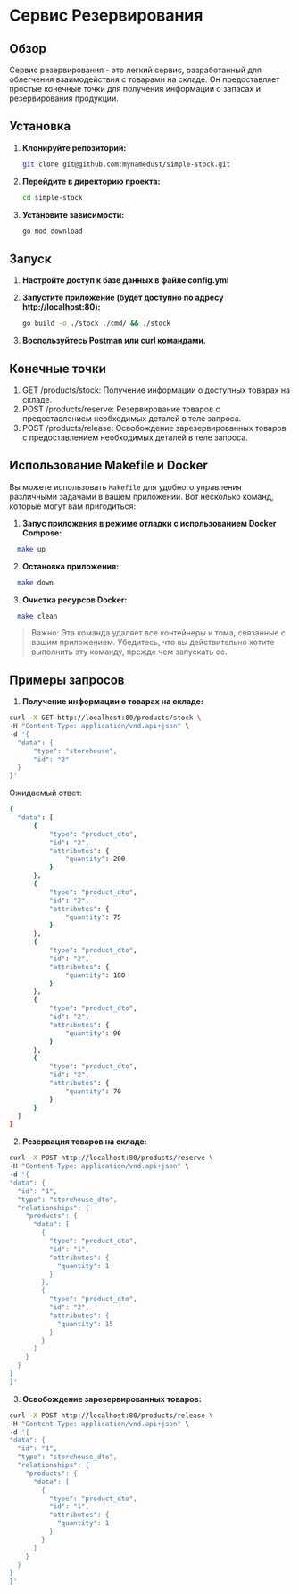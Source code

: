 # Сервис Резервирования

## Обзор

Сервис резервирования - это легкий сервис, разработанный для облегчения взаимодействия с товарами на складе. Он предоставляет простые конечные точки для получения информации о запасах и резервирования продукции.

## Установка

1. **Клонируйте репозиторий:**

   ```bash
   git clone git@github.com:mynamedust/simple-stock.git

2. **Перейдите в директорию проекта:**

   ```bash
   cd simple-stock

3. **Установите зависимости:**

   ```bash
   go mod download  
## Запуск

1. **Настройте доступ к базе данных в файле config.yml**

2. **Запустите приложение (будет доступно по адресу http://localhost:80):**
   ```bash
   go build -o ./stock ./cmd/ && ./stock

3. **Воспользуйтесь Postman или curl командами.**

## Конечные точки
1. GET /products/stock: Получение информации о доступных товарах на складе.
2. POST /products/reserve: Резервирование товаров с предоставлением необходимых деталей в теле запроса.
2. POST /products/release: Освобождение зарезервированных товаров с предоставлением необходимых деталей в теле запроса.

## Использование Makefile и Docker

Вы можете использовать `Makefile` для удобного управления различными задачами в вашем приложении. Вот несколько команд, которые могут вам пригодиться:
1. **Запус приложения в режиме отладки с использованием Docker Compose:**
```bash
  make up
```
2. **Остановка приложения:**
```bash
  make down
```
3. **Очистка ресурсов Docker:**
```bash
  make clean
```
>Важно: Эта команда удаляет все контейнеры и тома, связанные с вашим приложением. Убедитесь, что вы действительно хотите выполнить эту команду, прежде чем запускать ее.

## Примеры запросов
1. **Получение информации о товарах на складе:**
  ```bash
  curl -X GET http://localhost:80/products/stock \
  -H "Content-Type: application/vnd.api+json" \
  -d '{
    "data": {
        "type": "storehouse",
        "id": "2"
    }
}'
```
  Ожидаемый ответ:
  ```bash
  {
    "data": [
        {
            "type": "product_dto",
            "id": "2",
            "attributes": {
                "quantity": 200
            }
        },
        {
            "type": "product_dto",
            "id": "2",
            "attributes": {
                "quantity": 75
            }
        },
        {
            "type": "product_dto",
            "id": "2",
            "attributes": {
                "quantity": 180
            }
        },
        {
            "type": "product_dto",
            "id": "2",
            "attributes": {
                "quantity": 90
            }
        },
        {
            "type": "product_dto",
            "id": "2",
            "attributes": {
                "quantity": 70
            }
        }
    ]
}
```
2. **Резервация товаров на складе:**
  ```bash
  curl -X POST http://localhost:80/products/reserve \
  -H "Content-Type: application/vnd.api+json" \
  -d '{
  "data": {
    "id": "1",
    "type": "storehouse_dto",
    "relationships": {
      "products": {
        "data": [
          {
            "type": "product_dto",
            "id": "1",
            "attributes": {
              "quantity": 1
            }
          },
          {
            "type": "product_dto",
            "id": "2",
            "attributes": {
              "quantity": 15
            }
          }
        ]
      }
    }
  }
}'
```
3. **Освобождение зарезервированных товаров:**
  ```bash
  curl -X POST http://localhost:80/products/release \
  -H "Content-Type: application/vnd.api+json" \
  -d '{
  "data": {
    "id": "1",
    "type": "storehouse_dto",
    "relationships": {
      "products": {
        "data": [
          {
            "type": "product_dto",
            "id": "1",
            "attributes": {
              "quantity": 1
            }
          }
        ]
      }
    }
  }
}'
```
